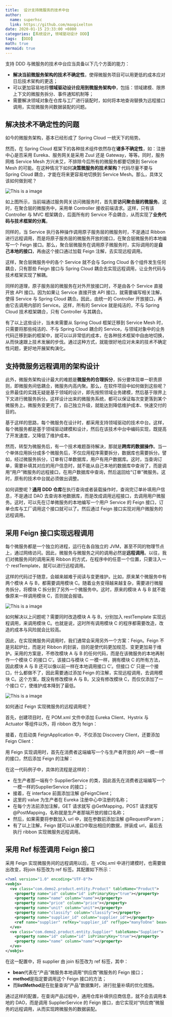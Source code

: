 ```yaml
---
title:  设计支持微服务的技术中台
author:
  name: superhsc
  link: https://github.com/maxpixelton
date: 2020-01-15 23:33:00 +0800
categories: [系统设计, 领域驱动设计 DDD]
tags:  [DDD]
math: true
mermaid: true
---
```



支持 DDD 与微服务的技术中台应当具备以下几个方面的能力：

- **解决当前微服务架构的技术不确定性**，使得微服务项目可以用更低的成本应对日后技术架构的更迭；
- 可以更加容易地将**领域驱动设计应用到微服务架构中**，包括：领域建模、限界上下文的微服务拆分、事件通知机制等；
- 需要解决领域对象在仓库与工厂进行装配时，如何将本地查询替换为远程接口调用，实现微服务间数据装配的问题。

## 解决技术不确定性的问题

如今的微服务架构，基本已经形成了 Spring Cloud 一统天下的局势。

然而，在 Spring Cloud 框架下的各种技术组件依然存在**诸多不确定性**，如：注册中心是否采用 Eureka、服务网关是采用 Zuul 还是 Gateway，等等。同时，服务网格 Service Mesh 方兴未艾，不排除今后所有的微服务都要切换到 Service Mesh 的可能。在这种情况下如何**决策微服务的技术架构**？代码尽量不要与 Spring Cloud 耦合，才能在将来更容易地切换到 Service Mesh。那么，具体又该如何做到呢？

![This is a image](https://maxpixelton.github.io/images/assert/ddd/1501.png)

如上图所示，当前端通过服务网关访问微服务时，首先要**访问聚合层的微服务**。这时，在聚合层的微服务中，采用单 Controller 接收前端请求。这样，只有该 Controller 与 MVC 框架耦合，后面所有的 Service 不会耦合，从而实现了**业务代码与技术框架的分离**。

同样的，当 Service 执行各种操作调用原子服务层的微服务时，不是通过 Ribbon 进行远程调用，而是将原子服务层的微服务开放的接口，在聚合层微服务的本地编写一个 Feign 接口。那么，聚合层微服务在调用原子微服务时，实际调用的是**自己本地的接口**，再由这个接口通过加载 Feign 注解，去实现远程调用。

这样，聚合层微服务中的各个 Service 就不会与 Spring Cloud 各个组件发生任何耦合，只有那些 Feign 接口与 Spring Cloud 耦合去实现远程调用，让业务代码与技术框架实现了解耦。

同样的道理，原子服务层的微服务在对外开放接口时，不是由各个 Service 直接开放 API 接口。因为如果让 Service 直接开放 API 接口，就需要编写相关注解，使得 Service 与 Spring Cloud 耦合。因此，由统一的 Controller 开放接口，再由它去调用内部的 Service。这样，所有的 Service 就是纯洁的，不与 Spring Cloud 技术框架耦合，只有 Controller 与其耦合。

有了以上这些设计，当未来需要从 Spring Cloud 框架迁移到 Service Mesh 时，只需要将那些纯洁的、不与 Spring Cloud 耦合的 Service，与领域对象中的业务代码迁移到新的框架中，就可以以非常低的成本，在各种技术框架中自由地切换，从而快速跟上技术发展的步伐。通过这种方式，就能很好地应对未来的技术不确定性问题，更好地开展架构演化。

## 支持微服务远程调用的架构设计

此外，微服务架构设计最大的难题是**微服务的合理拆分**，拆分要体现单一职责原则，即微服务间低耦合，微服务内高内聚。那么，在软件项目中如何做到这些呢？业界最佳的实践无疑是基于领域的设计，即先按照领域业务建模，然后基于限界上下文进行微服务拆分。这样设计出来的微服务系统，都可以保证每次变更落到某个微服务上。微服务变更完了，自己独立升级，就能达到降低维护成本、快速交付的目的。

基于这样的思路，每个微服务在设计时，都采用支持领域驱动的技术中台。这样，每个微服务都是基于领域驱动建模和设计，然后在该技术中台中编码实现，既提高了开发速度，又降低了维护成本。

然而，转型为微服务后，有一个技术难题亟待解决，那就是**跨库的数据操作**。当一个单体应用拆分成多个微服务后，不仅应用程序需要拆分，数据库也需要拆分。譬如，经过微服务拆分，订单有订单数据库，用户有用户数据库。这时，当查询订单，需要补填其对应的用户信息时，就不能从自己本地的数据库中查询了，而是调用“用户”微服务的远程接口，在用户数据库中查询，然后返回给“订单”微服务。这时，原有的技术中台就必须做出调整。

如何调整呢？**通用 DDD 仓库**在执行查询或者装载操作时，查询完订单补填用户信息，不是通过 DAO 去查询本地数据库，而是改成调用远程接口，去调用用户微服务。这时，可以先在订单微服务的本地编写一个用户 Service 的 Feign 接口，订单仓库与工厂调用这个接口就可以了。然后通过 Feign 接口实现对用户微服务的远程调用。

## 采用 Feign 接口实现远程调用

每个微服务都是一个独立的进程，运行在各自独立的 JVM，甚至不同的物理节点上，通过网络访问。因此，微服务与微服务之间的调用必然是**远程调用**。以往，我们对微服务间的调用采用 Ribbon 的方式，在程序中的任意一个位置，只要注入一个 restTemplate，就可以进行远程调用。

这样的代码过于随意，会越来越难于阅读与变更维护。比如，原来某个微服务中有两个模块 A 与 B，都需要调用模块 C。随着业务变得越来越复杂，需要进行微服务拆分，将模块 C 拆分到了另外一个微服务中。这时，原来的模块 A 与 B 就不能像原来一样调用模块 C，否则就会报错。

![This is a image](https://maxpixelton.github.io/images/assert/ddd/1502.png)

如何解决以上问题呢？需要同时改造模块 A 与 B，分别加入 restTemplate 实现远程调用，来调用模块 C。也就是说，这时所有调用模块 C 的程序都需要改造，改造的成本与风险就会比较高。

因此，在实现微服务间调用时，我们通常会采用另外一个方案：Feign。Feign 不是另起炉灶，而是对 Ribbon 的封装，目的是使代码更加规范、变更更加易于维护。采用的方案是，不修改模块 A 与 B 的任何代码，而是在该微服务的本地再制作一个模块 C 的接口 C′。该接口与模块 C 一模一样，拥有模块 C 的所有方法，因此模块 A 与 B 还可以像以前一样在本地调用接口 C′。但接口 C′ 只是一个接口，什么都做不了，因此需要通过添加 Feign 的注解，实现远程调用，去调用模块 C。这个方案，既没有修改模块 A 与 B，又没有修改模块 C，而仅仅添加了一个接口 C′，使维护成本降到了最低。

![This is a image](https://maxpixelton.github.io/images/assert/ddd/1503.png)

如何通过 Feign 实现微服务的远程调用呢？

首先，创建项目时，在 POM.xml 文件中添加 Eureka Client、Hystrix 与 Actuator 等组件以外，将 ribbon 改为 feign：

接着，在启动类 FeignApplication 中，不仅添加 Discovery Client，还要添加 Feign Client：

用 Feign 实现调用时，首先在消费者这端编写一个与生产者开放的 API 一模一样的接口，然后添加 Feign 的注解：

在这一代码例子中，具体的流程是这样的：

- 在生产者那一端有个 SupplierService 的类，因此首先在消费者这端编写一个一模一样的SupplierService 的接口；
- 接着，在 interface 前面添加注解 @FeignClient；
- 这里的 value 为生产者在 Eureka 注册中心中注册的名称；
- 在每个方法前添加注解，GET 请求就写 @GetMapping，POST 请求就写 @PostMapping，名称就是生产者那端开放的接口名称；
- 然后，如果需要将参数加入 url 中，就在参数前添加注解 @RequestParam；
- 有了以上注解，Feign 就可以从接口中取出相应的数据，拼装成 url，最后去执行 ribbon 实现微服务远程调用。

## 采用 Ref 标签调用 Feign 接口

采用 Feign 实现微服务间的远程调用以后，在 vObj.xml 中进行建模时，也需要做出改变，将join 标签改为 ref 标签。其配置如下所示：

```xml
<?xml version="1.0" encoding="UTF-8"?>
<vobjs>
  <vo class="com.demo2.product.entity.Product" tableName="Product">
    <property name="id" column="id" isPrimaryKey="true"></property>
    <property name="name" column="name"></property>
    <property name="price" column="price"></property>
    <property name="unit" column="unit"></property>
    <property name="classify" column="classify"></property>
    <property name="supplier_id" column="supplier_id"></property>
    <ref name="supplier" refKey="supplier_id" refType="manyToOne" bean="com.demo2.product.service.SupplierService" method="loadSupplier" listMethod="loadSuppliers"></ref>
  </vo>
  <vo class="com.demo2.product.entity.Supplier" tableName="Supplier">
    <property name="id" column="id" isPrimaryKey="true"></property>
    <property name="name" column="name"></property>
  </vo>
</vobjs>

```

在这一配置中，将 supplier 由 join 标签改为 ref 标签，其中：

- **bean**代表在“产品”微服务本地调用“供应商”微服务的 Feign 接口；
- **method**是指定要调用这个 Feign 接口的方法；
- 而**listMethod**是在批量查询“产品”数据集时，进行批量补填的优化措施。

通过这样的配置，在查询产品过程中，通用仓库补填供应商信息，就不会去调用本地的 DAO，而是调用 SupplierService 的 Feign 接口，由它实现对“供应商”微服务的远程调用，从而实现跨微服务的数据装配。
